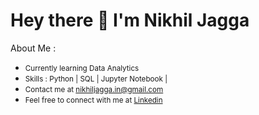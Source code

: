 <h1>Hey there 👋 I'm Nikhil Jagga </h1>

<p>About Me :</p>
<ul>
<li>
  <small>Currently learning Data Analytics</small>
</li>
<li>
  <small>Skills : Python  |  SQL | Jupyter Notebook | </small>
</li>
<li>
  <small>Contact me at <a href="mailto:nikhiljagga.in@gmail.com">nikhiljagga.in@gmail.com</a> </small>
</li>
<li>
  <small>Feel free to connect with me at <a href="https://www.linkedin.com/in/nikhil-jagga-7280b8273">Linkedin</a> </small>
</li>
</ul>

